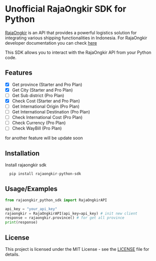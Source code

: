 # Unofficial RajaOngkir SDK for Python

[RajaOngkir](https://rajaongkir.com/) is an API that provides a powerful logistics solution for integrating various
shipping functionalities in Indonesia. For RajaOngkir developer documentation you can
check [here](https://rajaongkir.com/dokumentasi)

This SDK allows you to interact with the RajaOngkir API from your Python code.

## Features

- [x] Get province (Starter and Pro Plan)
- [x] Get City (Starter and Pro Plan)
- [ ] Get Sub district (Pro Plan)
- [x] Check Cost (Starter and Pro Plan)
- [ ] Get International Origin (Pro Plan)
- [ ] Get International Destination (Pro Plan)
- [ ] Check International Cost (Pro Plan)
- [ ] Check Currency (Pro Plan)
- [ ] Check WayBill (Pro Plan)

for another feature will be update soon
## Installation

Install rajaongkir sdk

```bash
  pip install rajaongkir-python-sdk
```

## Usage/Examples

```python
from rajaongkir_python_sdk import RajaOngkirAPI

api_key = "your_api_key"
rajaongkir = RajaOngkirAPI(api_key=api_key) # init new client
response = rajaongkir.province() # for get all province
print(response)
```

## License

This project is licensed under the MIT License - see the [LICENSE](./LICENSE) file for details.
